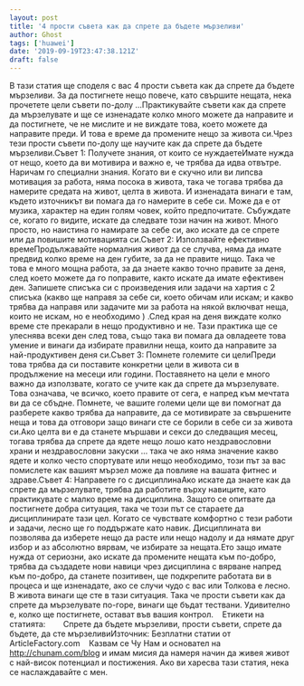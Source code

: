 ```yaml
---
layout: post
title: '4 прости съвета как да спрете да бъдете мързеливи'
author: Ghost
tags: ['huawei']
date: '2019-09-19T23:47:38.121Z'
draft: false
---
```


В тази статия ще споделя с вас 4 прости съвета как да спрете да бъдете мързеливи. За да постигнете нещо повече, като свършите нещата, нека прочетете цели съвети по-долу ...Практикувайте съвети как да спрете да мързелувате и ще се изненадате колко много можете да направите и да постигнете, че не мислите и не виждате това, което можете да направите преди. И това е време да промените нещо за живота си.Чрез тези прости съвети по-долу ще научите как да спрете да бъдете мързеливи.Съвет 1: Получете знания, от които се нуждаетеИмате нужда от нещо, което да ви мотивира и важно е, че трябва да идва отвътре. Наричам го специални знания. Когато ви е скучно или ви липсва мотивация за работа, няма посока в живота, така че тогава трябва да намерите средата на живот, целта в живота. И изненадата винаги е там, където източникът ви помага да го намерите в себе си. Може да е от музика, характер на един голям човек, който предпочитате. Събуждате се, когато го видите, искате да следвате този начин на живот. Много просто, но наистина го намирате за себе си, ако искате да се спрете или да повишите мотивацията си.Съвет 2: Използвайте ефективно времеПродължавайте нормалния живот да се случва, няма да имате предвид колко време на ден губите, за да не правите нищо. Така че това е много мощна работа, за да знаете какво точно правите за деня, след което можете да го поправите, както искате да имате ефективен ден. Запишете списъка си с произведения или задачи на хартия с 2 списъка (какво ще направя за себе си, което обичам или искам; и какво трябва да направя или задачите ми за работа на някой включват неща, които не искам, но е необходимо ) .След края на деня виждате колко време сте прекарали в нещо продуктивно и не. Тази практика ще се улеснява всеки ден след това, също така ви помага да овладеете това умение и винаги да избирате правилни неща, които да направите за най-продуктивен деня си.Съвет 3: Помнете големите си целиПреди това трябва да си поставите конкретни цели в живота си в продължение на месеци или години. Поставянето на цели е много важно да използвате, когато се учите как да спрете да мързелувате. Това означава, че всичко, което правите от сега, е напред към мечтата ви да се сбъдне. Помнете, че вашите големи цели ще ви помогнат да разберете какво трябва да направите, да се мотивирате за свършените неща и това да отговори защо винаги сте се борили в себе си за живота си.Ако целта ви е да станете мършави и секси до следващия месец, тогава трябва да спрете да ядете нещо лошо като нездравословни храни и нездравословни закуски ... така че ако няма значение какво ядете и колко често спортувате или нещо необходимо, този път за вас помислете как вашият мързел може да повлияе на вашата фитнес и здраве.Съвет 4: Направете го с дисциплинаАко искате да знаете как да спрете да мързелувате, трябва да работите върху навиците, като практикувате с малко време на дисциплина. Защото се опитвате да постигнете добра ситуация, така че този път се стараете да дисциплинирате тази цел. Когато се чувствате комфортно с тези работи и задачи, лесно ще го поддържате като навик. Дисциплината ви позволява да изберете нещо да расте или нещо надолу и да нямате друг избор и аз абсолютно вярвам, че избирате за нещата.Ето защо имате нужда от сериозни, ако искате да промените нещата към по-добро, трябва да създадете нови навици чрез дисциплина с вярване напред към по-добро, да станете позитивен, ще подкрепите работата ви в процеса и ще изненадате, ако се случи чудо с вас или Толкова е лесно. В живота винаги ще сте в тази ситуация. Така че прости съвети как да спрете да мързелувате по-горе, винаги ще бъдат тествани. Удивително е, колко ще постигнете, остават във вашия контрол.    Етикети на статията:        Спрете да бъдете мързеливи, прости съвети, спрете да бъдете, да сте мързеливиИзточник: Безплатни статии от ArticleFactory.com    Казвам се Чу Нам и основател на http://chunam.com/blog и имам мисия да намеря начин да живея живот с най-висок потенциал и постижения. Ако ви харесва тази статия, нека се наслаждавайте с мен.
